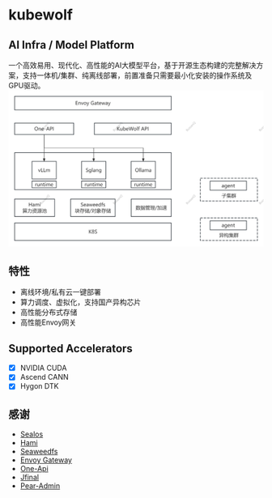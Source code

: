 # kubewolf
## AI Infra / Model Platform
一个高效易用、现代化、高性能的AI大模型平台，基于开源生态构建的完整解决方案，支持一体机/集群、纯离线部署，前置准备只需要最小化安装的操作系统及GPU驱动。
<img src="res/kubewolf.png">

## 特性
- 离线环境/私有云一键部署
- 算力调度、虚拟化，支持国产异构芯片
- 高性能分布式存储
- 高性能Envoy网关

## Supported Accelerators

- [x] NVIDIA CUDA
- [x] Ascend CANN
- [x] Hygon DTK

## 感谢
- [Sealos](https://github.com/labring/sealos)
- [Hami](https://github.com/Project-HAMi/HAMi)
- [Seaweedfs](https://github.com/seaweedfs/seaweedfs)
- [Envoy Gateway](https://github.com/envoyproxy/gateway)
- [One-Api](https://github.com/songquanpeng/one-api)
- [Jfinal](https://github.com/jfinal/jfinal)
- [Pear-Admin](https://gitee.com/pear-admin/Pear-Admin-Layui)